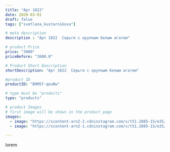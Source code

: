 ```yaml
---
title: "Арт 1022"
date: 2020-03-01
draft: false
tags: ["svetlana_kustarnikova"]

# meta description
description : "Арт 1022  Серьги с крупным белым агатом"

# product Price
price: "3000"
priceBefore: "3600.0"

# Product Short Description
shortDescription: "Арт 1022  Серьги с крупным белым агатом"

#product ID
productID: "B9M5f-qouNw"

# type must be "products"
type: "products"

# product Images
# first image will be shown in the product page
images:
  - image: "https://scontent-arn2-2.cdninstagram.com/v/t51.2885-15/e35/87695405_2807891172641141_8197473369168638499_n.jpg?se=8&tp=1&_nc_ht=scontent-arn2-2.cdninstagram.com&_nc_cat=105&_nc_ohc=95vPHhrO6R4AX8UnIzO&ccb=7-4&oh=8783283977494f090053b1f0957bfb62&oe=608525E1&ig_cache_key=MjI1NTQzMDM5NDAzNjA3MTM4Ng%3D%3D.2-ccb7-4"
  - image: "https://scontent-arn2-1.cdninstagram.com/v/t51.2885-15/e35/84353766_949271478822757_8455638406739946490_n.jpg?se=8&tp=1&_nc_ht=scontent-arn2-1.cdninstagram.com&_nc_cat=101&_nc_ohc=cnRkft1wYPkAX8QljmF&ccb=7-4&oh=fa6b26a479e39957473b2d0978189263&oe=60824B44&ig_cache_key=MjI1NTQzMDM5NDAyNzU0Mjg1NQ%3D%3D.2-ccb7-4"

---
```

lorem
